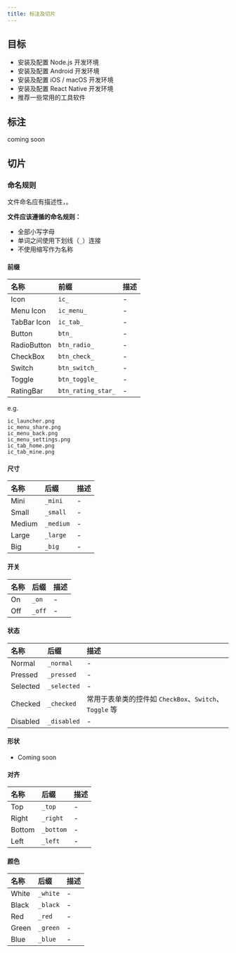 ```yaml
---
title: 标注及切片
---
```


## 目标

- 安装及配置 Node.js 开发环境
- 安装及配置 Android 开发环境
- 安装及配置 iOS / macOS 开发环境
- 安装及配置 React Native 开发环境
- 推荐一些常用的工具软件

## 标注

coming soon

## 切片

### 命名规则

文件命名应有描述性，。

**文件应该遵循的命名规则：**

- 全部小写字母
- 单词之间使用下划线（`_`）连接
- 不使用缩写作为名称

#### 前缀

| 名称 | 前缀 | 描述 |
| :--- | :--- | :--- |
| Icon | `ic_` | - |
| Menu Icon | `ic_menu_` | - |
| TabBar Icon | `ic_tab_` | - |
| Button | `btn_` | - |
| RadioButton | `btn_radio_` | - |
| CheckBox | `btn_check_` | - |
| Switch | `btn_switch_` | - |
| Toggle | `btn_toggle_` | - |
| RatingBar | `btn_rating_star_` | - |

e.g.

```
ic_launcher.png
ic_menu_share.png
ic_menu_back.png
ic_menu_settings.png
ic_tab_home.png
ic_tab_mine.png
```

#### 尺寸

| 名称 | 后缀 | 描述 |
| :--- | :--- | :--- |
| Mini | `_mini` | - |
| Small | `_small` | - |
| Medium | `_medium` | - |
| Large | `_large` | - |
| Big | `_big` | - |

#### 开关

| 名称 | 后缀 | 描述 |
| :--- | :--- | :--- |
| On | `_on` | - |
| Off | `_off` | - |

#### 状态

| 名称 | 后缀 | 描述 |
| :--- | :--- | :--- |
| Normal | `_normal` | - |
| Pressed | `_pressed` | - |
| Selected | `_selected` | - |
| Checked | `_checked` | 常用于表单类的控件如 `CheckBox`、`Switch`、`Toggle` 等 |
| Disabled | `_disabled` | - |

#### 形状

- Coming soon

#### 对齐

| 名称 | 后缀 | 描述 |
| :--- | :--- |:--- |
| Top | `_top` | - |
| Right | `_right` | - |
| Bottom | `_bottom` | - |
| Left | `_left` | - |

#### 颜色

| 名称 | 后缀 | 描述 |
| :--- | :--- | :--- |
| White | `_white` | - |
| Black | `_black` | - |
| Red | `_red` | - |
| Green | `_green` | - |
| Blue | `_blue` | - |
